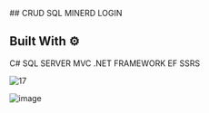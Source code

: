   #﻿# CRUD SQL MINERD LOGIN
 ## Built With ⚙️
 
C#
SQL SERVER
MVC
.NET FRAMEWORK
EF
SSRS

![17](https://github.com/rduverge/MINERD_RDUVERGE/assets/96428327/4cd57f11-9699-4b14-91b7-41b2352c8190)

![image](https://github.com/rduverge/MINERD_RDUVERGE/assets/96428327/17419ed7-4fe0-4cf4-9db6-e8c9ac1bcf2e)
